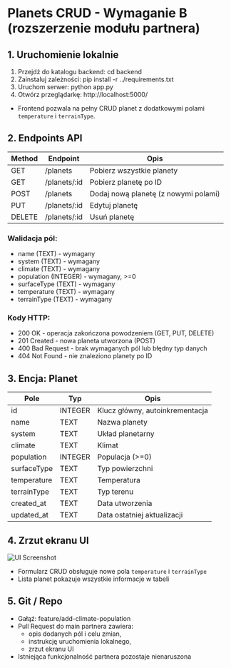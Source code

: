 # Planets CRUD - Wymaganie B (rozszerzenie modułu partnera)

## 1. Uruchomienie lokalnie

1. Przejdź do katalogu backend:
   cd backend
2. Zainstaluj zależności:
   pip install -r ../requirements.txt
3. Uruchom serwer:
   python app.py
4. Otwórz przeglądarkę:
   http://localhost:5000/
- Frontend pozwala na pełny CRUD planet z dodatkowymi polami `temperature` i `terrainType`.

## 2. Endpoints API

| Method | Endpoint        | Opis                                 |
|--------|----------------|--------------------------------------|
| GET    | /planets       | Pobierz wszystkie planety             |
| GET    | /planets/:id   | Pobierz planetę po ID                 |
| POST   | /planets       | Dodaj nową planetę (z nowymi polami) |
| PUT    | /planets/:id   | Edytuj planetę                        |
| DELETE | /planets/:id   | Usuń planetę                          |

### Walidacja pól:
- name (TEXT) - wymagany  
- system (TEXT) - wymagany  
- climate (TEXT) - wymagany  
- population (INTEGER) - wymagany, >=0  
- surfaceType (TEXT) - wymagany  
- temperature (TEXT) - wymagany  
- terrainType (TEXT) - wymagany  

### Kody HTTP:
- 200 OK - operacja zakończona powodzeniem (GET, PUT, DELETE)  
- 201 Created - nowa planeta utworzona (POST)  
- 400 Bad Request - brak wymaganych pól lub błędny typ danych  
- 404 Not Found - nie znaleziono planety po ID

## 3. Encja: Planet

| Pole          | Typ       | Opis                     |
|---------------|----------|--------------------------|
| id            | INTEGER  | Klucz główny, autoinkrementacja |
| name          | TEXT     | Nazwa planety           |
| system        | TEXT     | Układ planetarny        |
| climate       | TEXT     | Klimat                  |
| population    | INTEGER  | Populacja (>=0)         |
| surfaceType   | TEXT     | Typ powierzchni         |
| temperature   | TEXT     | Temperatura             |
| terrainType   | TEXT     | Typ terenu              |
| created_at    | TEXT     | Data utworzenia         |
| updated_at    | TEXT     | Data ostatniej aktualizacji |

## 4. Zrzut ekranu UI

![UI Screenshot](../frontend/screenshot.png)

- Formularz CRUD obsługuje nowe pola `temperature` i `terrainType`  
- Lista planet pokazuje wszystkie informacje w tabeli  

## 5. Git / Repo

- Gałąź: feature/add-climate-population  
- Pull Request do main partnera zawiera:
  - opis dodanych pól i celu zmian,
  - instrukcję uruchomienia lokalnego,
  - zrzut ekranu UI  
- Istniejąca funkcjonalność partnera pozostaje nienaruszona
